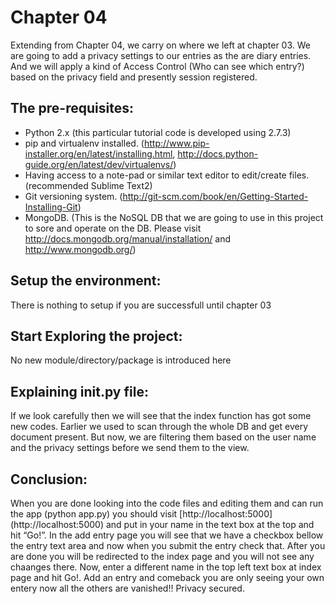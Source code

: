 Chapter 04
==========

Extending from Chapter 04, we carry on where we left at chapter 03. We are going to add a privacy settings to our entries as the are diary entries. And we will apply a kind of Access Control (Who can see which entry?) based on the privacy field and presently session registered. 

The pre-requisites:
------------------ 
* Python 2.x (this particular tutorial code is developed using 2.7.3)
* pip and virtualenv installed. (http://www.pip-installer.org/en/latest/installing.html, http://docs.python-guide.org/en/latest/dev/virtualenvs/)
* Having access to a note-pad or similar text editor to edit/create files.(recommended Sublime Text2)
* Git versioning system. (http://git-scm.com/book/en/Getting-Started-Installing-Git)
* MongoDB. (This is the NoSQL DB that we are going to use in this project to sore and operate on the DB. Please visit http://docs.mongodb.org/manual/installation/ and http://www.mongodb.org/) 

Setup the environment:
---------------------
There is nothing to setup if you are successfull until chapter 03

Start Exploring the project:
---------------------------
No new module/directory/package is introduced here

Explaining __init__.py file:
---------------------------
If we look carefully then we will see that the index function has got some new codes. Earlier we used to scan through the whole DB and get every document present.
But now, we are filtering them based on the user name and the privacy settings before we send them to the view.

Conclusion:
----------
When you are done looking into the code files and editing them and can run the app (python app.py) you should visit [http://localhost:5000] (http://localhost:5000) and put in your name in the text box at the top and hit “Go!”. 
In the add entry page you will see that we have a checkbox bellow the entry text area and now when you submit the entry check that. After you are done you will be redirected to the index page and you will not see any chaanges there.
Now, enter a different name in the top left text box at index page and hit Go!. Add an entry and comeback you are only seeing your own entery now all the others are vanished!! Privacy secured.
